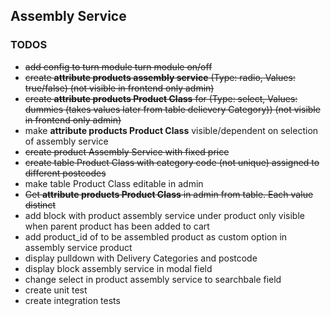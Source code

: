 ## Assembly Service

### TODOS
* ~~add config to turn module turn module on/off~~
* ~~create **attribute products assembly service** (Type: radio, Values: true/false) (not visible in frontend only admin)~~
* ~~create **attribute products Product Class** for  (Type: select, Values: dummies (takes values later from table delievery Category)) (not visible in frontend only admin)~~
* make **attribute products Product Class** visible/dependent on selection of assembly service
* ~~create product Assembly Service with fixed price~~
* ~~create table Product Class with category code (not unique) assigned to different postcodes~~
* make table Product Class editable in admin
* ~~Get **attribute products Product Class** in admin from table. Each value distinct~~
* add block with product assembly service under product only visible when parent product has been added to cart
* add product_id of to be assembled product as custom option in assembly service product
* display pulldown with Delivery Categories and postcode
* display block assembly service in modal field
* change select in product assembly service to searchbale field
* create unit test
* create integration tests
